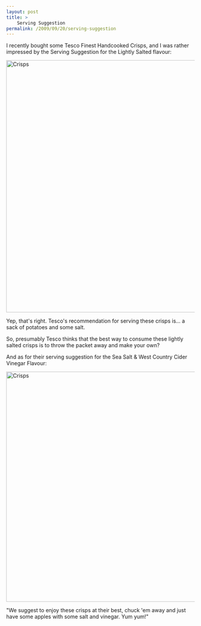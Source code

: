 ```yaml
---
layout: post
title: >
    Serving Suggestion
permalink: /2009/09/20/serving-suggestion
---
```

I recently bought some Tesco Finest Handcooked Crisps, and I was rather impressed by the Serving Suggestion for the Lightly Salted flavour:

<a href="http://alexwarrenblog.files.wordpress.com/2009/09/crisps1.jpg"><img class="alignnone size-full wp-image-512" alt="Crisps" src="http://alexwarrenblog.files.wordpress.com/2009/09/crisps1.jpg" width="600" height="673" /></a>

Yep, that's right. Tesco's recommendation for serving these crisps is... a sack of potatoes and some salt.

So, presumably Tesco thinks that the best way to consume these lightly salted crisps is to throw the packet away and make your own?

And as for their serving suggestion for the Sea Salt &amp; West Country Cider Vinegar Flavour:

<a href="http://alexwarrenblog.files.wordpress.com/2009/09/crisps2.jpg"><img class="alignnone size-full wp-image-513" alt="Crisps" src="http://alexwarrenblog.files.wordpress.com/2009/09/crisps2.jpg" width="600" height="614" /></a>

"We suggest to enjoy these crisps at their best, chuck 'em away and just have some apples with some salt and vinegar. Yum yum!"